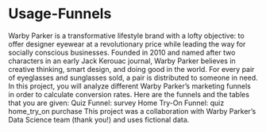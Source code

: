 # Usage-Funnels
Warby Parker is a transformative lifestyle brand with a lofty objective: to offer designer eyewear at a revolutionary price while leading the way for socially conscious businesses. Founded in 2010 and named after two characters in an early Jack Kerouac journal, Warby Parker believes in creative thinking, smart design, and doing good in the world. For every pair of eyeglasses and sunglasses sold, a pair is distributed to someone in need. In this project, you will analyze different Warby Parker’s marketing funnels in order to calculate conversion rates. Here are the funnels and the tables that you are given: Quiz Funnel: survey Home Try-On Funnel: quiz home_try_on purchase This project was a collaboration with Warby Parker’s Data Science team (thank you!) and uses fictional data.
